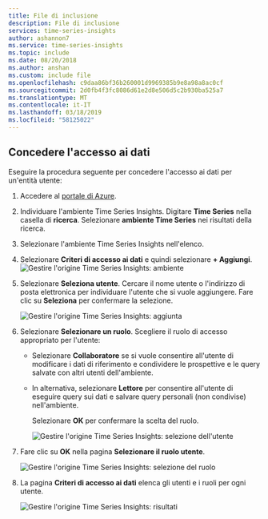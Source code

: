 ```yaml
---
title: File di inclusione
description: File di inclusione
services: time-series-insights
author: ashannon7
ms.service: time-series-insights
ms.topic: include
ms.date: 08/20/2018
ms.author: anshan
ms.custom: include file
ms.openlocfilehash: c9daa86bf36b260001d9969385b9e8a98a8ac0cf
ms.sourcegitcommit: 2d0fb4f3fc8086d61e2d8e506d5c2b930ba525a7
ms.translationtype: MT
ms.contentlocale: it-IT
ms.lasthandoff: 03/18/2019
ms.locfileid: "58125022"
---
```

## <a name="grant-data-access"></a>Concedere l'accesso ai dati

Eseguire la procedura seguente per concedere l'accesso ai dati per un'entità utente:

1. Accedere al [portale di Azure](https://portal.azure.com).

2. Individuare l'ambiente Time Series Insights. Digitare **Time Series** nella casella di **ricerca**. Selezionare **ambiente Time Series** nei risultati della ricerca. 

3. Selezionare l'ambiente Time Series Insights nell'elenco.

4. Selezionare **Criteri di accesso ai dati** e quindi selezionare **+ Aggiungi**.
    ![Gestire l'origine Time Series Insights: ambiente](media/iot-tsi-data-access/getstarted-grant-data-access1.png)

5. Selezionare **Seleziona utente**.  Cercare il nome utente o l'indirizzo di posta elettronica per individuare l'utente che si vuole aggiungere. Fare clic su **Seleziona** per confermare la selezione. 

    ![Gestire l'origine Time Series Insights: aggiunta](media/iot-tsi-data-access/getstarted-grant-data-access2.png)

6. Selezionare **Selezionare un ruolo**. Scegliere il ruolo di accesso appropriato per l'utente:
   - Selezionare **Collaboratore** se si vuole consentire all'utente di modificare i dati di riferimento e condividere le prospettive e le query salvate con altri utenti dell'ambiente. 
   - In alternativa, selezionare **Lettore** per consentire all'utente di eseguire query sui dati e salvare query personali (non condivise) nell'ambiente.

     Selezionare **OK** per confermare la scelta del ruolo.

     ![Gestire l'origine Time Series Insights: selezione dell'utente](media/iot-tsi-data-access/getstarted-grant-data-access3.png)

7. Fare clic su **OK** nella pagina **Selezionare il ruolo utente**.

    ![Gestire l'origine Time Series Insights: selezione del ruolo](media/iot-tsi-data-access/getstarted-grant-data-access4.png)

8. La pagina **Criteri di accesso ai dati** elenca gli utenti e i ruoli per ogni utente.

    ![Gestire l'origine Time Series Insights: risultati](media/iot-tsi-data-access/getstarted-grant-data-access5.png)